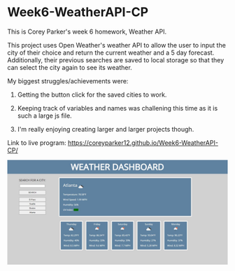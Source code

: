 # Week6-WeatherAPI-CP
This is Corey Parker's week 6 homework, Weather API.

This project uses Open Weather's weather API to allow the user to input the city of their choice and return the current weather and a 5 day forecast. Additionally, their previous searches are saved to local storage so that they can select the city again to see its weather.

My biggest struggles/achievements were:

1. Getting the button click for the saved cities to work.

2. Keeping track of variables and names was challening this time as it is such a large js file.

3. I'm really enjoying creating larger and larger projects though.

Link to live program: https://coreyparker12.github.io/Week6-WeatherAPI-CP/

![Home page for Weather Dashboard](./assets/images/weather-dash-img.JPG)
